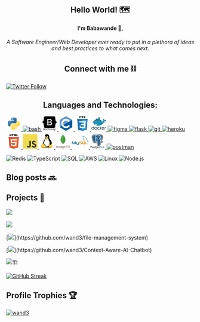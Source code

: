 <h2 align="center">Hello World! 🗺️
<h4 align="center">I'm Babawande 👋,
<h6 align="center">A Software Engineer/Web Developer ever ready to put in a plethora of ideas and best practices to what comes next.

<h2 align="center">Connect with me ⛓️</h2>

[![Twitter Follow](https://img.shields.io/twitter/follow/_phenomenal___?style=social)](https://twitter.com/intent/follow?screen_name=_phenomenal___) 



<h2 align="center">Languages and Technologies:</h2>
<p align="left"> <a href="https://www.python.org" target="_blank"> <img src="https://raw.githubusercontent.com/devicons/devicon/master/icons/python/python-original.svg" alt="python" width="40" height="40"/><a href="https://www.gnu.org/software/bash/" target="_blank"> <img src="https://www.vectorlogo.zone/logos/gnu_bash/gnu_bash-icon.svg" alt="bash" width="40" height="40"/> </a> <a href="https://getbootstrap.com" target="_blank"> <img src="https://raw.githubusercontent.com/devicons/devicon/master/icons/bootstrap/bootstrap-plain-wordmark.svg" alt="bootstrap" width="40" height="40"/> </a> <a href="https://www.cprogramming.com/" target="_blank"> <img src="https://raw.githubusercontent.com/devicons/devicon/master/icons/c/c-original.svg" alt="c" width="40" height="40"/> </a>  <a href="https://www.w3schools.com/css/" target="_blank"> <img src="https://raw.githubusercontent.com/devicons/devicon/master/icons/css3/css3-original-wordmark.svg" alt="css3" width="40" height="40"/> </a> <a href="https://www.docker.com/" target="_blank"> <img src="https://raw.githubusercontent.com/devicons/devicon/master/icons/docker/docker-original-wordmark.svg" alt="docker" width="40" height="40"/> </a> <a href="https://www.figma.com/" target="_blank"> <img src="https://www.vectorlogo.zone/logos/figma/figma-icon.svg" alt="figma" width="40" height="40"/> </a> <a href="https://flask.palletsprojects.com/" target="_blank"> <img src="https://www.vectorlogo.zone/logos/pocoo_flask/pocoo_flask-icon.svg" alt="flask" width="40" height="40"/> </a> <a href="https://git-scm.com/" target="_blank"> <img src="https://www.vectorlogo.zone/logos/git-scm/git-scm-icon.svg" alt="git" width="40" height="40"/> </a> <a href="https://heroku.com" target="_blank"> <img src="https://www.vectorlogo.zone/logos/heroku/heroku-icon.svg" alt="heroku" width="40" height="40"/> </a> <a href="https://www.w3.org/html/" target="_blank"> <img src="https://raw.githubusercontent.com/devicons/devicon/master/icons/html5/html5-original-wordmark.svg" alt="html5" width="40" height="40"/> </a>  <a href="https://developer.mozilla.org/en-US/docs/Web/JavaScript" target="_blank"> <img src="https://raw.githubusercontent.com/devicons/devicon/master/icons/javascript/javascript-original.svg" alt="javascript" width="40" height="40"/> </a> <a href="https://www.linux.org/" target="_blank"> <img src="https://raw.githubusercontent.com/devicons/devicon/master/icons/linux/linux-original.svg" alt="linux" width="40" height="40"/> </a> <a href="https://www.mongodb.com/" target="_blank"> <img src="https://raw.githubusercontent.com/devicons/devicon/master/icons/mongodb/mongodb-original-wordmark.svg" alt="mongodb" width="40" height="40"/> </a> <a href="https://www.mysql.com/" target="_blank"> <img src="https://raw.githubusercontent.com/devicons/devicon/master/icons/mysql/mysql-original-wordmark.svg" alt="mysql" width="45" height="45"/> </a></a> <a href="https://www.postgresql.org" target="_blank"> <img src="https://raw.githubusercontent.com/devicons/devicon/master/icons/postgresql/postgresql-original-wordmark.svg" alt="postgresql" width="40" height="40"/> </a> <a href="https://postman.com" target="_blank"> <img src="https://www.vectorlogo.zone/logos/getpostman/getpostman-icon.svg" alt="postman" width="40" height="40"/> </a> 

![Redis](https://img.shields.io/badge/-Redis-000?&logo=Redis)
![TypeScript](https://img.shields.io/badge/-TypeScript-000?&logo=TypeScript)
![SQL](https://img.shields.io/badge/-SQL-000?&logo=MySQL)
![AWS](https://img.shields.io/badge/-AWS-000?&logo=Amazon-AWS&logoColor=F90)
![Linux](https://img.shields.io/badge/-Linux-000?&logo=Linux)
![Node.js](https://img.shields.io/badge/-Node.js-000?&logo=node.js)


<h2 align="left">Blog posts 🔜</h2>

<h2 align="left">Projects 📁</h2>

<!-- [![](https://img.shields.io/badge/-📝%%2020Summarizer-000)](https://github.com/adamalston/Summarizer) -->
[![](https://img.shields.io/badge/-🧬%20%20Patient%20Information%20System-000)](https://github.com/wand3/patient-information-system)

[![](https://img.shields.io/badge/-🔐%20%20Flask%20Authentication%20-000)](https://github.com/wand3/Authentication-flask-login)

[![](https://img.shields.io/badge/-🗂️%20%20File%20Management%20System%20(Node.js/ES6)%20-000)](https://github.com/wand3/file-management-system)

[![](https://img.shields.io/badge/-🗂️%20%20Context%20Aware%20AI-Chatbot%20(Node.js/ES6)%20-000)](https://github.com/wand3/Context-Aware-AI-Chatbot)

[![](https://img.shields.io/badge/-🌐%20%20CEase%20-000)](https://github.com/wand3/CEase)🏗️

[![GitHub Streak](https://github-readme-streak-stats.herokuapp.com/?user=wand3&theme=transparent)](https://git.io/streak-stats)


<h2 align="left"> Profile Trophies 🏆</h3>
<p align="left"><a href="https://github.com/ryo-ma/github-profile-trophy"><img src="https://github-profile-trophy.vercel.app/?username=wand3&rank=SSS,SS,S,AAA,AA,A,B,C" alt="wand3" /></a> </p>


